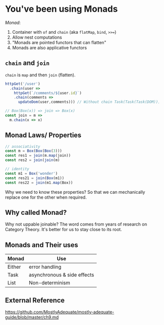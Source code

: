 # You've been using Monads

*Monad*: 
1. Container with `of` and `chain` (aka `flatMap`, `bind`, `>>=`)
2. Allow nest computations
3. "Monads are pointed functors that can flatten"
4. Monads are also applicative functors

## `chain` and `join`
`chain` is `map` and then `join` (flatten). 


```javascript
httpGet('/user')
  .chain(user => 
    httpGet(`/comments/${user.id}`)
    .chain(comments => 
      updateDom(user,comments))) // Without chain Task(Task(Task(DOM)))

// Box(Box(x)) => join => Box(x)
const join = m => 
  m.chain(x => x)
```

## Monad Laws/ Properties

```javascript
// associativity
const m = Box(Box(Box(3)))
const res1 = join(m.map(join))
const res2 = join(join(m)

// identity
const m1 = Box('wonder')
const res21 = join(Box(m1))
const res22 = join(m1.map(Box))
```
Why we need to know these properties? So that we can mechanically replace one for the other when required. 

## Why called Monad?
Why not uppable joinable? 
The word comes from years of research on Category Theory. It's better for us to stay close to its root. 

## Monads and Their uses

| Monad  | Use                         |
|--------|-----------------------------|
| Either | error handling              |
| Task   | asynchronous & side effects |
| List   | Non-determinism             |

## External Reference
https://github.com/MostlyAdequate/mostly-adequate-guide/blob/master/ch9.md